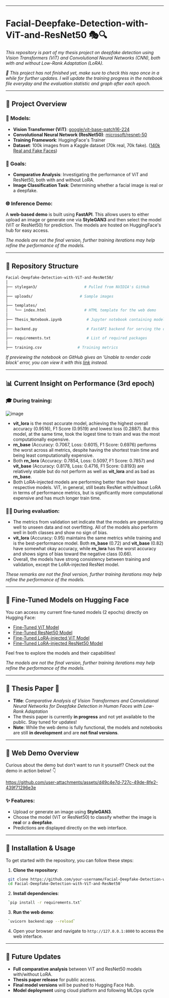----------
# Facial-Deepfake-Detection-with-ViT-and-ResNet50 🎭🔍
_This repository is part of my thesis project on deepfake detection using Vision Transformers (ViT) and Convolutional Neural Networks (CNN), both with and without Low-Rank Adaptation (LoRA)._

_💜 This project has not finished yet, make sure to check this repo once in a while for further updates. I will update the training progress in the notebook file everyday and the evaluation statistic and graph after each epoch._

----------


## 🌟 Project Overview

### 🧠 Models:

-   **Vision Transformer (ViT)**: [google/vit-base-patch16-224](https://huggingface.co/google/vit-base-patch16-224)
-   **Convolutional Neural Network (ResNet50)**: [microsoft/resnet-50](https://huggingface.co/microsoft/resnet-50)
-   **Training Framework**: HuggingFace's Trainer
-   **Dataset**: 100k images from a Kaggle dataset (70k real, 70k fake). ([140k Real and Fake Faces](https://www.kaggle.com/datasets/xhlulu/140k-real-and-fake-faces))

### 🚀 Goals:

-   **Comparative Analysis**: Investigating the performance of ViT and ResNet50, both with and without LoRA.
-   **Image Classification Task**: Determining whether a facial image is real or a deepfake.

### 🌐 Inference Demo:

A **web-based demo** is built using **FastAPI**. This allows users to either upload an image or generate one via **StyleGAN3** and then select the model (ViT or ResNet50) for prediction. The models are hosted on HuggingFace's hub for easy access.

_The models are not the final version, further training iterations may help refine the performance of the models._

---

## 📁 Repository Structure

```bash
Facial-Deepfake-Detection-with-ViT-and-ResNet50/
│
├── stylegan3/                     # Pulled from NVIDIA's GitHub
│
├── uploads/                     # Sample images
│
├── templates/
│   └── index.html                 # HTML template for the web demo
│
├── Thesis_Notebook.ipynb           # Jupyter notebook containing model training code.
│
├── backend.py                      # FastAPI backend for serving the demo
│
├── requirements.txt                # List of required packages
│
├── training.csv                # Training metrics
```

_If previewing the notebook on GitHub gives an 'Unable to render code block' error, you can view it with this [link](https://colab.research.google.com/drive/1EIT73mxwuKam8RefiW5hFlWDyffHhj0H?usp=sharing) instead._

 --------
 
## 📊 Current Insight on Performance (3rd epoch)

### 🎓 During training:
![image](https://github.com/user-attachments/assets/62e001f0-7be1-4d4c-8536-1292ddb53015)

-   **vit_lora** is the most accurate model, achieving the highest overall accuracy (0.9516), F1 Score (0.9519) and lowest loss (0.2887). But this model, at the same time, took the logest time to train and was the most computationally expensive.
- **rn_base** (Accuracy: 0.7067, Loss: 0.6015, F1 Score: 0.6976) performs the worst across all metrics, despite having the shortest train time and being least computationally expensive.
- Both **rn_lora** (Accuracy: 0.7854, Loss: 0.5097, F1 Score: 0.7857) and **vit_base** (Accuracy: 0.8178, Loss: 0.4716, F1 Score: 0.8193) are relatively stable but do not perform as well as **vit_lora** and as bad as **rn_base**.
- Both LoRA-injected models are performing better than their base respective models. ViT, in general, still beats ResNet with/without LoRA in terms of performance metrics, but is significantly more computational expensive and has much longer train time.

### 🧑‍💻 During evaluation:
-   The metrics from validation set indicate that the models are generalizing well to unseen data and not overfitting. All of the models also perform well in both classes and show no sign of bias. 
-   **vit_lora** (Accuracy: 0.95) maintains the same metrics while training and is the best-performance model. Both **rn_base** (0.72) and **vit_base** (0.82) have somewhat okay accuracy, while **rn_lora** has the worst accuracy and shows signs of bias toward the negative class (0.66).
-   Overall, the models have strong consistency between training and validation, except the LoRA-injected ResNet model.

*These remarks are not the final version, further training iterations may help refine the performance of the models.*

----------

## 🔗 Fine-Tuned Models on Hugging Face
You can access my current fine-tuned models (2 epochs) directly on Hugging Face:

-   [Fine-Tuned ViT Model](https://huggingface.co/1ancelot/vit_base)
-   [Fine-Tuned ResNet50 Model](https://huggingface.co/1ancelot/rn_base)
-   [Fine-Tuned LoRA-injected ViT Model](https://huggingface.co/1ancelot/vit_lora)
-   [Fine-Tuned LoRA-injected ResNet50 Model](https://huggingface.co/1ancelot/rn_lora)

Feel free to explore the models and their capabilities!

_The models are not the final version, further training iterations may help refine the performance of the models._

----------

## 📜 Thesis Paper 📝
-   **Title**: _Comparative Analysis of Vision Transformers and Convolutional Neural Networks for Deepfake Detection in Human Faces with Low-Rank Adaptation_
-   The thesis paper is currently **in progress** and not yet available to the public. Stay tuned for updates!
-   **Note**: While the web demo is fully functional, the models and notebooks are still **in development** and are **not final versions**.
----------

## 🚀 Web Demo Overview

Curious about the demo but don’t want to run it yourself? Check out the demo in action below! 👇

https://github.com/user-attachments/assets/d49c4e7d-727c-49de-8fe2-439f71296e3e

### ✨ Features:

-   Upload or generate an image using **StyleGAN3**.
-   Choose the model (ViT or ResNet50) to classify whether the image is **real** or a **deepfake**.
-   Predictions are displayed directly on the web interface.
----------

## 🔧 Installation & Usage

To get started with the repository, you can follow these steps:

1.  **Clone the repository**:
    
   ``` bash
    git clone https://github.com/your-username/Facial-Deepfake-Detection-with-ViT-and-ResNet50.git
    cd Facial-Deepfake-Detection-with-ViT-and-ResNet50` 
```
    
2.  **Install dependencies**:
    
   ``` bash
    `pip install -r requirements.txt` 
   ```
    
3.  **Run the web demo**:
    
   ```bash
    `uvicorn backend:app --reload` 
   ```
    
4.  Open your browser and navigate to `http://127.0.0.1:8000` to access the web interface.
 --------
## 📅 Future Updates

-   **Full comparative analysis** between ViT and ResNet50 models with/without LoRA.
-   **Thesis paper release** for public access.
-   **Final model versions** will be pushed to Hugging Face Hub.
-   **Model deployment** using cloud platform and following MLOps cycle
